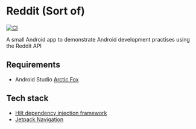 # Reddit (Sort of)

[![CI](https://github.com/jlmcdonnell/RedditSortOf/actions/workflows/main.yml/badge.svg?branch=master)](https://github.com/jlmcdonnell/RedditSortOf/actions/workflows/main.yml)

A small Android app to demonstrate Android development practises using the Reddit API

## Requirements

- Android Studio [Arctic Fox](https://androidstudio.googleblog.com/2021/02/android-studio-arctic-fox-canary-8.html)

## Tech stack

- [Hilt dependency injection framework](http://dagger.dev/hilt)
- [Jetpack Navigation](https://developer.android.com/guide/navigation)
